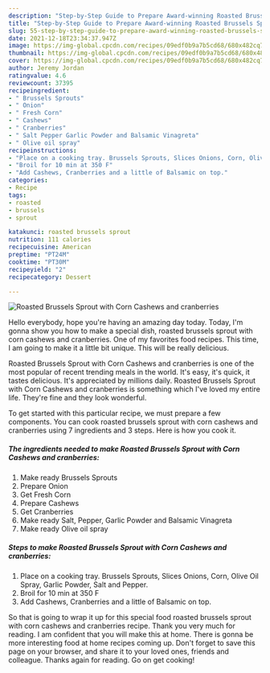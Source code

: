 ```yaml
---
description: "Step-by-Step Guide to Prepare Award-winning Roasted Brussels Sprout with Corn Cashews and cranberries"
title: "Step-by-Step Guide to Prepare Award-winning Roasted Brussels Sprout with Corn Cashews and cranberries"
slug: 55-step-by-step-guide-to-prepare-award-winning-roasted-brussels-sprout-with-corn-cashews-and-cranberries
date: 2021-12-18T23:34:37.947Z
image: https://img-global.cpcdn.com/recipes/09edf0b9a7b5cd68/680x482cq70/roasted-brussels-sprout-with-corn-cashews-and-cranberries-recipe-main-photo.jpg
thumbnail: https://img-global.cpcdn.com/recipes/09edf0b9a7b5cd68/680x482cq70/roasted-brussels-sprout-with-corn-cashews-and-cranberries-recipe-main-photo.jpg
cover: https://img-global.cpcdn.com/recipes/09edf0b9a7b5cd68/680x482cq70/roasted-brussels-sprout-with-corn-cashews-and-cranberries-recipe-main-photo.jpg
author: Jeremy Jordan
ratingvalue: 4.6
reviewcount: 37395
recipeingredient:
- " Brussels Sprouts"
- " Onion"
- " Fresh Corn"
- " Cashews"
- " Cranberries"
- " Salt Pepper Garlic Powder and Balsamic Vinagreta"
- " Olive oil spray"
recipeinstructions:
- "Place on a cooking tray. Brussels Sprouts, Slices Onions, Corn, Olive Oil Spray, Garlic Powder, Salt and Pepper."
- "Broil for 10 min at 350 F"
- "Add Cashews, Cranberries and a little of Balsamic on top."
categories:
- Recipe
tags:
- roasted
- brussels
- sprout

katakunci: roasted brussels sprout 
nutrition: 111 calories
recipecuisine: American
preptime: "PT24M"
cooktime: "PT30M"
recipeyield: "2"
recipecategory: Dessert

---
```



![Roasted Brussels Sprout with Corn Cashews and cranberries](https://img-global.cpcdn.com/recipes/09edf0b9a7b5cd68/680x482cq70/roasted-brussels-sprout-with-corn-cashews-and-cranberries-recipe-main-photo.jpg)

Hello everybody, hope you're having an amazing day today. Today, I'm gonna show you how to make a special dish, roasted brussels sprout with corn cashews and cranberries. One of my favorites food recipes. This time, I am going to make it a little bit unique. This will be really delicious.

Roasted Brussels Sprout with Corn Cashews and cranberries is one of the most popular of recent trending meals in the world. It's easy, it's quick, it tastes delicious. It's appreciated by millions daily. Roasted Brussels Sprout with Corn Cashews and cranberries is something which I've loved my entire life. They're fine and they look wonderful.




To get started with this particular recipe, we must prepare a few components. You can cook roasted brussels sprout with corn cashews and cranberries using 7 ingredients and 3 steps. Here is how you cook it.

<!--inarticleads1-->

##### The ingredients needed to make Roasted Brussels Sprout with Corn Cashews and cranberries:

1. Make ready  Brussels Sprouts
1. Prepare  Onion
1. Get  Fresh Corn
1. Prepare  Cashews
1. Get  Cranberries
1. Make ready  Salt, Pepper, Garlic Powder and Balsamic Vinagreta
1. Make ready  Olive oil spray




<!--inarticleads2-->

##### Steps to make Roasted Brussels Sprout with Corn Cashews and cranberries:

1. Place on a cooking tray. Brussels Sprouts, Slices Onions, Corn, Olive Oil Spray, Garlic Powder, Salt and Pepper.
1. Broil for 10 min at 350 F
1. Add Cashews, Cranberries and a little of Balsamic on top.




So that is going to wrap it up for this special food roasted brussels sprout with corn cashews and cranberries recipe. Thank you very much for reading. I am confident that you will make this at home. There is gonna be more interesting food at home recipes coming up. Don't forget to save this page on your browser, and share it to your loved ones, friends and colleague. Thanks again for reading. Go on get cooking!
